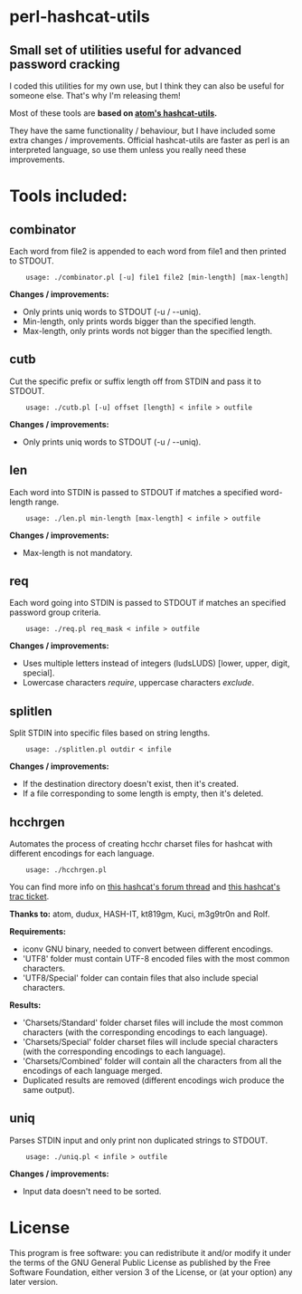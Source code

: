 # perl-hashcat-utils
## Small set of utilities useful for advanced password cracking

I coded this utilities for my own use, but I think they can also be useful for someone else. That's why I'm releasing them!

Most of these tools are **based on [atom's hashcat-utils](http://hashcat.net/wiki/doku.php?id=hashcat_utils "atom's hashcat-utils homepage").**

They have the same functionality / behaviour, but I have included some extra changes / improvements. Official hashcat-utils are faster as perl is an interpreted language, so use them unless you really need these improvements.  

# Tools included:

## combinator

Each word from file2 is appended to each word from file1 and then printed to STDOUT.

        usage: ./combinator.pl [-u] file1 file2 [min-length] [max-length]

**Changes / improvements:**

* Only prints uniq words to STDOUT (-u / --uniq).
* Min-length, only prints words bigger than the specified length.
* Max-length, only prints words not bigger than the specified length.

## cutb

Cut the specific prefix or suffix length off from STDIN and pass it to STDOUT.

        usage: ./cutb.pl [-u] offset [length] < infile > outfile

**Changes / improvements:**

* Only prints uniq words to STDOUT (-u / --uniq).

## len

Each word into STDIN is passed to STDOUT if matches a specified word-length range.

        usage: ./len.pl min-length [max-length] < infile > outfile

**Changes / improvements:**

* Max-length is not mandatory.  

## req

Each word going into STDIN is passed to STDOUT if matches an specified password group criteria.

        usage: ./req.pl req_mask < infile > outfile

**Changes / improvements:**

* Uses multiple letters instead of integers (ludsLUDS) [lower, upper, digit, special].
* Lowercase characters _require_, uppercase characters _exclude_.

## splitlen

Split STDIN into specific files based on string lengths.

        usage: ./splitlen.pl outdir < infile

**Changes / improvements:**

* If the destination directory doesn't exist, then it's created.
* If a file corresponding to some length is empty, then it's deleted.

## hcchrgen

Automates the process of creating hcchr charset files for hashcat with different encodings for each language.

        usage: ./hcchrgen.pl

You can find more info on [this hashcat's forum thread](http://hashcat.net/forum/thread-2046.html) and [this hashcat's trac ticket](https://hashcat.net/trac/ticket/55).

**Thanks to:** atom, dudux, HASH-IT, kt819gm, Kuci, m3g9tr0n and Rolf.

**Requirements:**

* iconv GNU binary, needed to convert between different encodings.
* 'UTF8' folder must contain UTF-8 encoded files with the most common characters.
* 'UTF8/Special' folder can contain files that also include special characters.

**Results:**

* 'Charsets/Standard' folder charset files will include the most common characters (with the corresponding encodings to each language).
* 'Charsets/Special' folder charset files will include special characters (with the corresponding encodings to each language).
* 'Charsets/Combined' folder will contain all the characters from all the encodings of each language merged.
* Duplicated results are removed (different encodings wich produce the same output).

## uniq

Parses STDIN input and only print non duplicated strings to STDOUT.

        usage: ./uniq.pl < infile > outfile

**Changes / improvements:**

* Input data doesn't need to be sorted.

# License

This program is free software: you can redistribute it and/or modify it under the terms of the GNU General Public License as published by the Free Software Foundation, either version 3 of the License, or (at your option) any later version.
